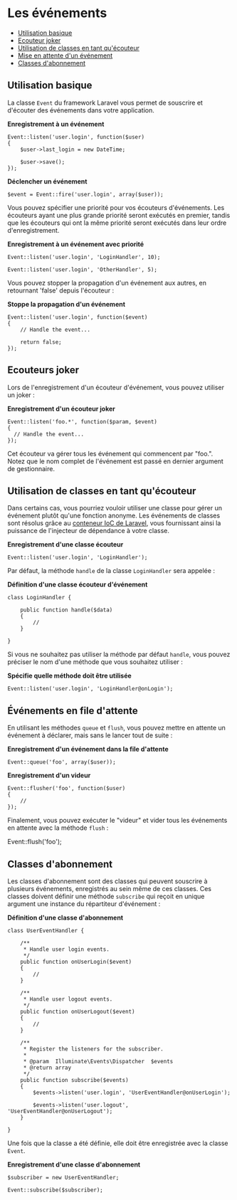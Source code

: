 # Les événements

- [Utilisation basique](#basic-usage)
- [Ecouteur joker](#wildcard-listeners)
- [Utilisation de classes en tant qu'écouteur](#using-classes-as-listeners)
- [Mise en attente d'un événement](#queued-events)
- [Classes d'abonnement](#event-subscribers)

<a name="basic-usage"></a>
## Utilisation basique

La classe `Event` du framework Laravel vous permet de souscrire et d'écouter des événements dans votre application.

**Enregistrement à un événement**

    Event::listen('user.login', function($user)
    {
        $user->last_login = new DateTime;

        $user->save();
    });

**Déclencher un événement**

    $event = Event::fire('user.login', array($user));

Vous pouvez spécifier une priorité pour vos écouteurs d'événements. Les écouteurs ayant une plus grande priorité seront exécutés en premier, tandis que les écouteurs qui ont la même priorité seront exécutés dans leur ordre d'enregistrement.

**Enregistrement à un événement avec priorité**

    Event::listen('user.login', 'LoginHandler', 10);

    Event::listen('user.login', 'OtherHandler', 5);

Vous pouvez stopper la propagation d'un événement aux autres, en retournant 'false' depuis l'écouteur :

**Stoppe la propagation d'un événement**

    Event::listen('user.login', function($event)
    {
        // Handle the event...

        return false;
    });

<a name="wildcard-listeners"></a>
## Ecouteurs joker

Lors de l'enregistrement d'un écouteur d'événement, vous pouvez utiliser un joker :

**Enregistrement d'un écouteur joker**

    Event::listen('foo.*', function($param, $event)
    {
      // Handle the event...
    });

Cet écouteur va gérer tous les événement qui commencent par "foo.". Notez que le nom complet de l'événement est passé en dernier argument de gestionnaire.

<a name="using-classes-as-listeners"></a>
## Utilisation de classes en tant qu'écouteur

Dans certains cas, vous pourriez vouloir utiliser une classe pour gérer un événement plutôt qu'une fonction anonyme. Les événements de classes sont résolus grâce au [conteneur IoC de Laravel](/docs/4/ioc), vous fournissant ainsi la puissance de l'injecteur de dépendance à votre classe.

**Enregistrement d'une classe écouteur**

    Event::listen('user.login', 'LoginHandler');

Par défaut, la méthode `handle` de la classe `LoginHandler` sera appelée :

**Définition d'une classe écouteur d'événement**

    class LoginHandler {

        public function handle($data)
        {
            //
        }

    }

Si vous ne souhaitez pas utiliser la méthode par défaut `handle`, vous pouvez préciser le nom d'une méthode que vous souhaitez utiliser :

**Spécifie quelle méthode doit être utilisée**

    Event::listen('user.login', 'LoginHandler@onLogin');

<a name="queued-events"></a>
## Événements en file d'attente

En utilisant les méthodes `queue` et `flush`, vous pouvez mettre en attente un événement à déclarer, mais sans le lancer tout de suite :

**Enregistrement d'un événement dans la file d'attente**

    Event::queue('foo', array($user));

**Enregistrement d'un videur**

    Event::flusher('foo', function($user)
    {
        //
    });

Finalement, vous pouvez exécuter le "videur" et vider tous les événements en attente avec la méthode `flush` :

  Event::flush('foo');

<a name="event-subscribers"></a>
## Classes d'abonnement

Les classes d'abonnement sont des classes qui peuvent souscrire à plusieurs événements, enregistrés au sein même de ces classes. Ces classes doivent définir une méthode `subscribe` qui reçoit en unique argument une instance du répartiteur d'événement :

**Définition d'une classe d'abonnement**

    class UserEventHandler {

        /**
         * Handle user login events.
         */
        public function onUserLogin($event)
        {
            //
        }

        /**
         * Handle user logout events.
         */
        public function onUserLogout($event)
        {
            //
        }

        /**
         * Register the listeners for the subscriber.
         *
         * @param  Illuminate\Events\Dispatcher  $events
         * @return array
         */
        public function subscribe($events)
        {
            $events->listen('user.login', 'UserEventHandler@onUserLogin');

            $events->listen('user.logout', 'UserEventHandler@onUserLogout');
        }

    }

Une fois que la classe a été définie, elle doit être enregistrée avec la classe `Event`.

**Enregistrement d'une classe d'abonnement**

    $subscriber = new UserEventHandler;

    Event::subscribe($subscriber);
